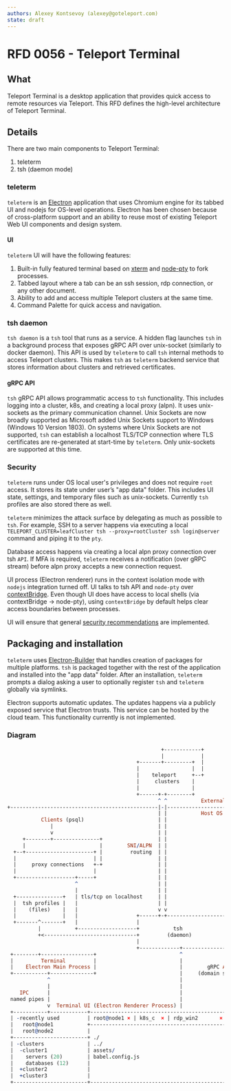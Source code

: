 ```yaml
---
authors: Alexey Kontsevoy (alexey@goteleport.com)
state: draft
---
```


# RFD 0056 - Teleport Terminal

## What
Teleport Terminal is a desktop application that provides quick access to remote resources via Teleport.
This RFD defines the high-level architecture of Teleport Terminal.

## Details
There are two main components to Teleport Terminal:
1. teleterm
2. tsh (daemon mode)

### teleterm
`teleterm` is an [Electron](https://www.electronjs.org/) application that uses Chromium engine
for its tabbed UI and nodejs for OS-level operations.
Electron has been chosen because of cross-platform support and an ability to reuse most of existing Teleport Web UI components and design system.

#### UI
`teleterm` UI will have the following features:
1. Built-in fully featured terminal based on [xterm](https://xtermjs.org/) and [node-pty](https://github.com/microsoft/node-pty) to fork processes.
2. Tabbed layout where a tab can be an ssh session, rdp connection, or any other document.
3. Ability to add and access multiple Teleport clusters at the same time.
4. Command Palette for quick access and navigation.

### tsh daemon
`tsh daemon` is a `tsh` tool that runs as a service. A hidden flag launches `tsh` in a background process that exposes gRPC API over unix-socket (similarly to docker daemon).
This API is used by `teleterm` to call `tsh` internal methods to access Teleport clusters.
This makes `tsh` as `teleterm` backend service that stores information about clusters and retrieved certificates.

#### gRPC API
`tsh` gRPC API allows programmatic access to `tsh` functionality. This includes logging into a cluster, k8s, and creating a local proxy (alpn).
It uses unix-sockets as the primary communication channel. Unix Sockets are now broadly supported as Microsoft added Unix Sockets support to Windows (Windows 10 Version 1803).
On systems where Unix Sockets are not supported, `tsh` can establish a localhost TLS/TCP connection where TLS certificates are re-generated at start-time by `teleterm`.
Only unix-sockets are supported at this time.

### Security
`teleterm` runs under OS local user's privileges and does not require `root` access. It stores its state under user’s "app data" folder.
This includes UI state, settings, and temporary files such as unix-sockets.
Currently `tsh` profiles are also stored there as well.

`teleterm` minimizes the attack surface by delegating as much as possible to `tsh`. For example,
SSH to a server happens via executing a local `TELEPORT_CLUSTER=leafCluster tsh --proxy=rootCluster ssh login@server` command and piping it to the `pty`.

Database access happens via creating a local alpn proxy connection over tsh `API`. If MFA is required, `teleterm` receives a notification (over gRPC stream) before alpn proxy accepts a new connection request.

UI process (Electron renderer) runs in the context isolation mode with `nodejs` integration turned off. UI talks to tsh API and `node-pty` over [contextBridge](https://www.electronjs.org/docs/latest/api/context-bridge).
Even though UI does have access to local shells (via contextBridge -> node-pty), using `contextBridge` by default helps clear access boundaries between processes.

UI will ensure that general [security recommendations](https://www.electronjs.org/docs/latest/tutorial/security) are implemented.

## Packaging and installation
`teleterm` uses [Electron-Builder](https://github.com/electron-userland/electron-builder) that handles creation of packages for multiple platforms. `tsh` is packaged together with the
rest of the application and installed into the "app data" folder. After an installation, `teleterm` prompts a dialog asking a user to optionally register `tsh` and `teleterm` globally via symlinks.

Electron supports automatic updates. The updates happens via a publicly exposed service that Electron trusts. This service can be hosted by the
cloud team. This functionality currently is not implemented.


### Diagram
```pro
                                                  +------------+
                                                  |            |
                                          +-------+---------+  |
                                          |                 |  |
                                          |    teleport     +--+
                                          |     clusters    |
                                          |                 |
                                          +------+-+--------+
                                                 ^ ^           External Network
+------------------------------------------------|-|---------------------+
                                                 | |           Host OS
           Clients (psql)                        | |
              |                                  | |
              v                                  | |
     +--------+---------------+                  | |
     |                        |        SNI/ALPN  | |
  +--+----------------------+ |         routing  | |
  |                         | |                  | |
  |     proxy connections   +-+                  | |
  |                         |                    | |
  +-------------------+-----+                    | |
                      ^                          | |
                      |                          | |
  +---------------+   | tls/tcp on localhost     | |
  |  tsh profiles |   |                          | |
  |    (files)    |   |                          v v
  |               |   |                   +------+-+-------------------+
  +-------^-------+   |                   |                            |
          |           +-------------------+           tsh              |
          +<------------------------------+         (daemon)           |
                                          |                            |
                                          +-------------+--------------+
 +--------+-----------------+                           ^
 |         Terminal         |                           |
 |    Electron Main Process |                           |        gRPC API
 +-----------+--------------+                           |     (domain socket)
             ^                                          |
             |                                          |
    IPC      |                                          |
 named pipes |                                          |
             v  Terminal UI (Electron Renderer Process) |
 +-----------+------------+---------------------------------------------+
 | -recently used         | root@node1 × | k8s_c  × | rdp_win2       ×  |
 |   root@node1           +---------------------------------------------+
 |   root@node2           |                                             |
 +------------------------+ ./                                          |
 | -clusters              | ../                                         |
 |  -cluster1             | assets/                                     |
 |    servers (20)        | babel.config.js                             |
 |    databases (12)      |                                             |
 |  +cluster2             |                                             |
 |  +cluster3             |                                             |
 +------------------------+---------------------------------------------+
```

